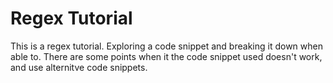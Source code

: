 # Regex Tutorial 

This is a regex tutorial. Exploring a code snippet and breaking it down when able to. There are some points when it the code snippet used doesn't work, and use alternitve code snippets. 